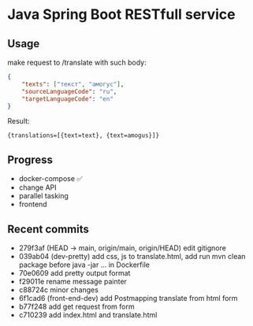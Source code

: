 # Java Spring Boot RESTfull service

## Usage
make request to /translate with such body:
```json
{
    "texts": ["текст", "амогус"],
    "sourceLanguageCode": "ru",
    "targetLanguageCode": "en"
}
```
Result:
```
{translations=[{text=text}, {text=amogus}]}
```

## Progress

- docker-compose :white_check_mark:
- change API
- parallel tasking
- frontend

## Recent commits

* 279f3af (HEAD -> main, origin/main, origin/HEAD) edit gitignore
* 039ab04 (dev-pretty) add css, js to translate.html, add run mvn clean package before java -jar ... in Dockerfile
* 70e0609 add pretty output format
* f29011e rename message painter
* c88724c minor changes
* 6f1cad6 (front-end-dev) add Postmapping translate from html form
* b77f248 add get request from form
* c710239 add index.html and translate.html

